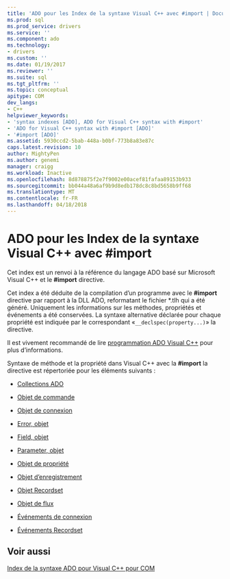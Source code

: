 ```yaml
---
title: 'ADO pour les Index de la syntaxe Visual C++ avec #import | Documents Microsoft'
ms.prod: sql
ms.prod_service: drivers
ms.service: ''
ms.component: ado
ms.technology:
- drivers
ms.custom: ''
ms.date: 01/19/2017
ms.reviewer: ''
ms.suite: sql
ms.tgt_pltfrm: ''
ms.topic: conceptual
apitype: COM
dev_langs:
- C++
helpviewer_keywords:
- 'syntax indexes [ADO], ADO for Visual C++ syntax with #import'
- 'ADO for Visual C++ syntax with #import [ADO]'
- '#import [ADO]'
ms.assetid: 5930ccd2-5bab-448a-b0bf-773b8a83e87c
caps.latest.revision: 10
author: MightyPen
ms.author: genemi
manager: craigg
ms.workload: Inactive
ms.openlocfilehash: 8d878875f2e7f9002e00acef81fafaa89153b933
ms.sourcegitcommit: bb044a48a6af9b9d8edb178dc8c8bd5658b9ff68
ms.translationtype: MT
ms.contentlocale: fr-FR
ms.lasthandoff: 04/18/2018
---
```

# <a name="ado-for-visual-c-syntax-index-with-import"></a>ADO pour les Index de la syntaxe Visual C++ avec #import
Cet index est un renvoi à la référence du langage ADO basé sur Microsoft Visual C++ et le **#import** directive.  
  
 Cet index a été déduite de la compilation d’un programme avec le **#import** directive par rapport à la DLL ADO, reformatant le fichier *.tlh qui a été généré. Uniquement les informations sur les méthodes, propriétés et événements a été conservées. La syntaxe alternative déclarée pour chaque propriété est indiquée par le correspondant «`__declspec(property...)`» la directive.  
  
 Il est vivement recommandé de lire [programmation ADO Visual C++](../../../ado/guide/appendixes/visual-c-ado-programming.md) pour plus d’informations.  
  
 Syntaxe de méthode et la propriété dans Visual C++ avec la **#import** la directive est répertoriée pour les éléments suivants :  
  
-   [Collections ADO](../../../ado/reference/ado-api/collections-visual-c-syntax-index-with-sharpimport.md)  
  
-   [Objet de commande](../../../ado/reference/ado-api/command-visual-c-syntax-index-with-sharpimport.md)  
  
-   [Objet de connexion](../../../ado/reference/ado-api/connection-visual-c-syntax-index-with-sharpimport.md)  
  
-   [Error, objet](../../../ado/reference/ado-api/error-visual-c-syntax-index-with-sharpimport.md)  
  
-   [Field, objet](../../../ado/reference/ado-api/field-visual-c-syntax-index-with-sharpimport.md)  
  
-   [Parameter, objet](../../../ado/reference/ado-api/parameter-visual-c-syntax-index-with-sharpimport.md)  
  
-   [Objet de propriété](../../../ado/reference/ado-api/property-visual-c-syntax-index-with-sharpimport.md)  
  
-   [Objet d’enregistrement](../../../ado/reference/ado-api/record-visual-c-syntax-index-with-sharpimport.md)  
  
-   [Objet Recordset](../../../ado/reference/ado-api/recordset-visual-c-syntax-index-with-sharpimport.md)  
  
-   [Objet de flux](../../../ado/reference/ado-api/stream-visual-c-syntax-index-with-sharpimport.md)  
  
-   [Événements de connexion](../../../ado/reference/ado-api/connectionevents-visual-c-syntax-index-with-sharpimport.md)  
  
-   [Événements Recordset](../../../ado/reference/ado-api/recordsetevents-visual-c-syntax-index-with-sharpimport.md)  
  
## <a name="see-also"></a>Voir aussi  
 [Index de la syntaxe ADO pour Visual C++ pour COM](../../../ado/reference/ado-api/ado-for-visual-c-syntax-index-for-com.md)
